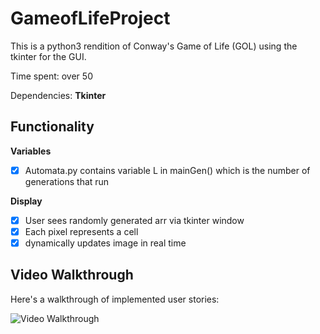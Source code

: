 # GameofLifeProject

This is a python3 rendition of Conway's Game of Life (GOL) using the tkinter for the GUI.

Time spent: over 50

Dependencies: **Tkinter**

## Functionality

**Variables**
- [x] Automata.py contains variable L in mainGen() which is the number of generations that run

**Display**
- [x] User sees randomly generated arr via tkinter window
- [x] Each pixel represents a cell
- [x] dynamically updates image in real time

## Video Walkthrough

Here's a walkthrough of implemented user stories:

<img src='' title='Video Walkthrough' width='' alt='Video Walkthrough' />
